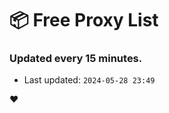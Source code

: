 # :package: Free Proxy List
### Updated every 15 minutes.

- Last updated: `2024-05-28 23:49`

:heart:
